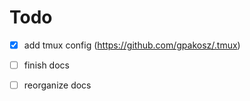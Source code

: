 # Todo

- [x] add tmux config (https://github.com/gpakosz/.tmux)
- [ ] finish docs
- [ ] reorganize docs

